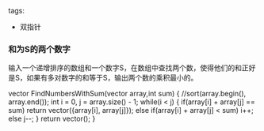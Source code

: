 tags:
- 双指针

### 和为S的两个数字
输入一个递增排序的数组和一个数字S，在数组中查找两个数，使得他们的和正好是S，如果有多对数字的和等于S，输出两个数的乘积最小的。

vector<int> FindNumbersWithSum(vector<int> array,int sum) 
{
    //sort(array.begin(), array.end());
    int i = 0, j = array.size() - 1;
    while(i < j)
    {
        if(array[i] + array[j] == sum)
            return vector<int>({array[i], array[j]});
        else if(array[i] + array[j] < sum)
            i++;
        else
            j--;
    }
    return vector<int>();
}